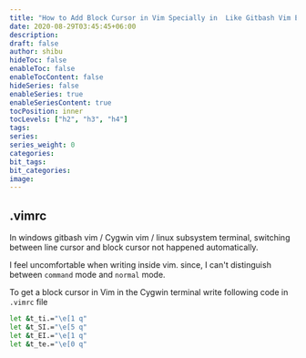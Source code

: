 ```yaml
---
title: "How to Add Block Cursor in Vim Specially in  Like Gitbash Vim Editor"
date: 2020-08-29T03:45:45+06:00
description:
draft: false
author: shibu
hideToc: false
enableToc: false
enableTocContent: false
hideSeries: false
enableSeries: true
enableSeriesContent: true
tocPosition: inner
tocLevels: ["h2", "h3", "h4"]
tags:
series:
series_weight: 0
categories:
bit_tags:
bit_categories:
image:
---
```


## .vimrc
In windows gitbash vim / Cygwin vim / linux subsystem terminal, switching between line cursor and block cursor not happened automatically.     

I feel uncomfortable when writing inside vim. since, I can't distinguish between `command` mode and `normal` mode.   

To get a block cursor in Vim in the Cygwin terminal write following code in `.vimrc` file     

~~~bash
let &t_ti.="\e[1 q"
let &t_SI.="\e[5 q"
let &t_EI.="\e[1 q"
let &t_te.="\e[0 q"
~~~



